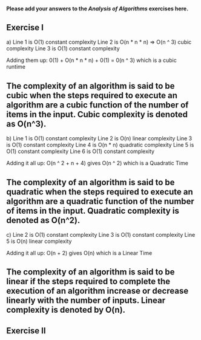 #### Please add your answers to the ***Analysis of  Algorithms*** exercises here.

## Exercise I

a)
Line 1 is O(1) constant complexity
Line 2 is O(n * n * n) => O(n ^ 3) cubic complexity
Line 3 is O(1) constant complexity

Adding them up: 0(1) + O(n * n * n) + 0(1) = 0(n ^ 3) which is a cubic runtime

## The complexity of an algorithm is said to be cubic when the steps required to execute an algorithm are a cubic function of the number of items in the input. Cubic complexity is denoted as O(n^3). 

b)
Line 1 is O(1) constant complexity
Line 2 is O(n) linear complexity
Line 3 is O(1) constant complexity
Line 4 is O(n * n) quadratic complexity
Line 5 is O(1) constant complexity
Line 6 is O(1) constant complexity

Adding it all up: O(n ^ 2 + n + 4) gives O(n ^ 2) which is a Quadratic Time

## The complexity of an algorithm is said to be quadratic when the steps required to execute an algorithm are a quadratic function of the number of items in the input. Quadratic complexity is denoted as O(n^2). 


c)
Line 2 is O(1) constant complexity
Line 3 is O(1) constant complexity
Line 5 is O(n) linear complexity

Adding it all up: O(n + 2) gives O(n) which is a Linear Time

## The complexity of an algorithm is said to be linear if the steps required to complete the execution of an algorithm increase or decrease linearly with the number of inputs. Linear complexity is denoted by O(n).

## Exercise II


